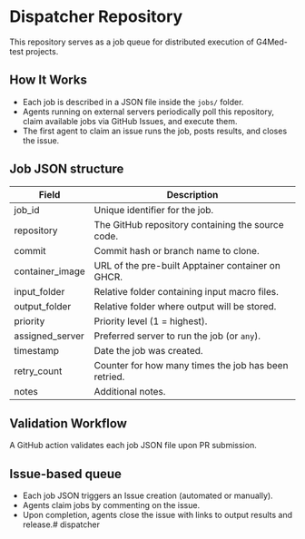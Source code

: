 # Dispatcher Repository

This repository serves as a job queue for distributed execution of G4Med-test projects.

## How It Works
- Each job is described in a JSON file inside the `jobs/` folder.
- Agents running on external servers periodically poll this repository, claim available jobs via GitHub Issues, and execute them.
- The first agent to claim an issue runs the job, posts results, and closes the issue.

## Job JSON structure
| Field             | Description                                                         |
|-------------------|---------------------------------------------------------------------|
| job_id            | Unique identifier for the job.                                     |
| repository        | The GitHub repository containing the source code.                  |
| commit            | Commit hash or branch name to clone.                               |
| container_image   | URL of the pre-built Apptainer container on GHCR.                  |
| input_folder      | Relative folder containing input macro files.                      |
| output_folder     | Relative folder where output will be stored.                       |
| priority          | Priority level (1 = highest).                                      |
| assigned_server   | Preferred server to run the job (or `any`).                        |
| timestamp         | Date the job was created.                                          |
| retry_count       | Counter for how many times the job has been retried.               |
| notes             | Additional notes.                                                  |

## Validation Workflow
A GitHub action validates each job JSON file upon PR submission.

## Issue-based queue
- Each job JSON triggers an Issue creation (automated or manually).
- Agents claim jobs by commenting on the issue.
- Upon completion, agents close the issue with links to output results and release.# dispatcher
